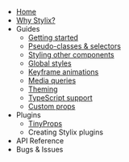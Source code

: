 - [Home](/)
- [Why Stylix?](/why-stylix)
- Guides
  - [Getting started](/getting-started)
  - [Pseudo-classes & selectors](/selectors)
  - [Styling other components](/other-components)
  - [Global styles](/global-styles)
  - [Keyframe animations](/keyframes)
  - [Media queries](/media-queries)
  - [Theming](/themes)
  - [TypeScript support](/typescript)
  - [Custom props](/custom-props)
- Plugins
  - [TinyProps](/tinyprops)
  - Creating Stylix plugins
- API Reference
- Bugs & Issues
